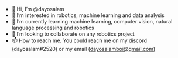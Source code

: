 - 👋 Hi, I’m @dayosalam
- 👀 I’m interested in robotics, machine learning and data analysis
- 🌱 I’m currently learning machine learning, computer vision, natural language processing and robotics
- 💞️ I’m looking to collaborate on any robotics project
- 📫 How to reach me. You could reach me on my discord (dayosalam#2520) or my email (dayosalamboi@gmail.com)

<!---
dayosalam/dayosalam is a ✨ special ✨ repository because its `README.md` (this file) appears on your GitHub profile.
You can click the Preview link to take a look at your changes.
--->
